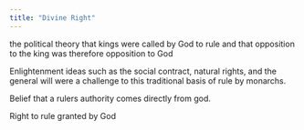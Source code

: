 ```yaml
---
title: "Divine Right"
---
```

the political theory that kings were called by God to rule and that opposition to the king was therefore opposition to God

Enlightenment ideas such as the social contract, natural rights, and the general will were a challenge to this traditional basis of rule by monarchs.

Belief that a rulers authority comes directly from god.

Right to rule granted by God

